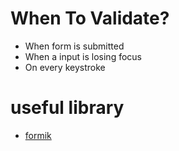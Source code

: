 # When To Validate?

- When form is submitted
- When a input is losing focus
- On every keystroke

# useful library

- [formik](https://formik.org/docs/overview)
